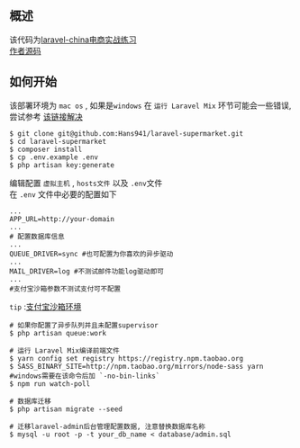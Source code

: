 ## 概述
该代码为[laravel-china电商实战练习](https://laravel-china.org/courses/laravel-shop)    
[作者源码](https://github.com/summerblue/laravel-shop/tree/L05_5.7)
## 如何开始
该部署环境为 `mac os` , 如果是`windows` 在 `运行 Laravel Mix` 环节可能会一些错误, 尝试参考 [该链接解决](https://laravel-china.org/courses/laravel-shop/5.5/basic-layout/1578)
```
$ git clone git@github.com:Hans941/laravel-supermarket.git
$ cd laravel-supermarket 
$ composer install 
$ cp .env.example .env
$ php artisan key:generate
```

编辑配置 `虚拟主机` , `hosts文件` 以及 `.env`文件   
在 `.env` 文件中必要的配置如下
```
...
APP_URL=http://your-domain
...
# 配置数据库信息
...
QUEUE_DRIVER=sync #也可配置为你喜欢的异步驱动
...
MAIL_DRIVER=log #不测试邮件功能log驱动即可
...
#支付宝沙箱参数不测试支付可不配置
```
`tip` :[支付宝沙箱环境](https://openhome.alipay.com/platform/appDaily.htm?tab=info)

```shell
# 如果你配置了异步队列并且未配置supervisor
$ php artisan queue:work

# 运行 Laravel Mix编译前端文件
$ yarn config set registry https://registry.npm.taobao.org
$ SASS_BINARY_SITE=http://npm.taobao.org/mirrors/node-sass yarn #windows需要在该命令后加 `-no-bin-links`
$ npm run watch-poll

# 数据库迁移
$ php artisan migrate --seed

# 迁移laravel-admin后台管理配置数据, 注意替换数据库名称
$ mysql -u root -p -t your_db_name < database/admin.sql
```
